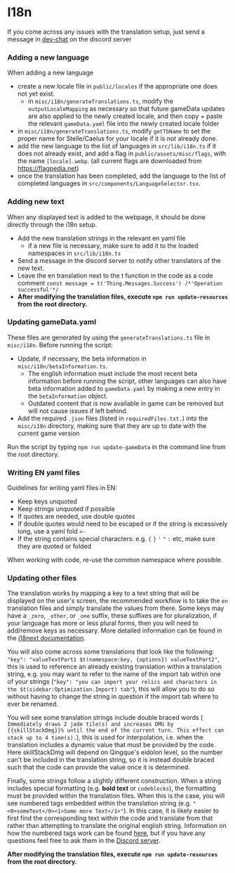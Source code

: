 # I18n

If you come across any issues with the translation setup, just send a message
in [dev-chat](https://discord.com/channels/800607517074784256/1198367043167195246) on the discord server

### Adding a new language

When adding a new language

- create a new locale file in `public/locales` if the appropriate one does not yet exist.
    - in `misc/i18n/generateTranslations.ts`, modify the `outputLocaleMapping` as necessary so that future gameData
      updates are also applied to the newly created locale, and then copy + paste the relevant `gameData.yaml` file into
      the newly created locale folder
- in `misc/i18n/generateTranslations.ts`, modify `getTbName` to set the proper name for Stelle/Caelus for your locale if
  it is not already done.
- add the new language to the list of languages in `src/lib/i18n.ts` if it does not already exist, and add a flag in
  `public/assets/misc/flags`, with the name `[locale].webp`. (all current flags are downloaded
  from https://flagpedia.net)
- once the translation has been completed, add the language to the list of completed languages in
  `src/components/LanguageSelector.tsx`.

### Adding new text

When any displayed text is added to the webpage, it should be done directly through the i18n setup.

- Add the new translation strings in the relevant en yaml file
    - if a new file is necessary, make sure to add it to the loaded namespaces in `src/lib/i18n.ts`
- Send a message in the discord server to notify other translators of the new text.
- Leave the en translation next to the t function in the code as a code comment
  `const message = t('Thing.Messages.Success') /*'Operation successful'*/`
- **After modifying the translation files, execute `npm run update-resources` from the root directory.**

### Updating gameData.yaml

These files are generated by using the `generateTranslations.ts` file in `misc/i18n`.
Before running the script:

- Update, if necessary, the beta information in `misc/i18n/betaInformation.ts`.
    - The english information must include the most recent beta information before running the script, other languages
      can also have beta information added to `gameData.yaml` by making a new entry in the `betaInformation` object.
    - Outdated content that is now available in game can be removed but will not cause issues if left behind.
- Add the required `.json` files (listed in `requiredFiles.txt.`) into the `misc/i18n` directory, making sure that they
  are up to date with the current game version

Run the script by typing `npm run update-gameData` in the command line from the root directory.

### Writing EN yaml files

Guidelines for writing yaml files in EN:

* Keep keys unquoted
* Keep strings unquoted if possible
* If quotes are needed, use double quotes
* If double quotes would need to be escaped or if the string is excessively long, use a yaml fold `>-`
* If the string contains special characters: e.g. `{` `}` `'` `"` `:` etc, make sure they are quoted or folded

When working with code, re-use the common namespace where possible.

### Updating other files

The translation works by mapping a key to a text string that will be displayed on the user's screen, the recommended
workflow is to take the `en` translation files and simply translate the values from there. Some keys may have a `_zero`,
`_other`, or `_one` suffix, these suffixes are for pluralization, if your language has more or less plural forms, then
you will need to add/remove keys as necessary. More detailed information can be found in
the [i18next documentation](https://react.i18next.com/).

You will also come across some translations that look like the following:
`"key": "valueTextPart1 $t(namespace:key, {options}) valueTextPart2"`, this is used to reference an already existing
translation within a translation string, e.g. you may want to refer to the name of the import tab within one of your
strings (`"key": "you can import your relics and characters in the $t(sidebar:Optimization.Import) tab"`), this will
allow you to do so without having to change the string in question if the import tab where to ever be renamed.

You will see some translation strings include double braced words (
`Immediately draws 2 jade tile(s) and increases DMG by {{skillStackDmg}}% until the end of the current turn. This effect can stack up to 4 time(s).`),
this is used for interpolation, i.e. when the translation includes a dynamic value that must be provided by the code.
Here skillStackDmg will depend on Qingque's eidolon level, so the number can't be included in the translation string, so
it is instead double braced such that the code can provide the value once it is determined.

Finally, some strings follow a slightly different construction. When a string includes special formatting (e.g. **bold
text** or `codeblocks`), the formatting must be provided within the translation files. When this is the case, you will
see numbered tags embedded within the translation string (e.g. `"<0>someText</0><1>Some more Text</1>"`). In this case,
it is likely easier to first find the corresponding text within the code and translate from that rather than attempting
to translate the original english string. Information on how the numbered tags work can be
found [here](https://react.i18next.com/latest/trans-component), but if you have any questions feel free to ask them in
the [Discord server](https://discord.gg/YHCCaXEhfV).

**After modifying the translation files, execute `npm run update-resources` from the root directory.**
